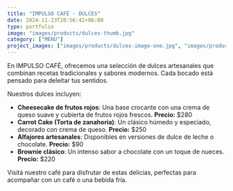 ```yaml
---
title: "IMPULSO CAFÉ - DULCES"
date: 2024-11-23T20:56:42+06:00
type: portfolio
image: "images/products/dulces-thumb.jpg"
category: ["MENU"]
project_images: ["images/products/dulces-image-one.jpg", "images/products/dulces-image-two.jpg"]
---
```


En IMPULSO CAFÉ, ofrecemos una selección de dulces artesanales que combinan recetas tradicionales y sabores modernos. Cada bocado está pensado para deleitar tus sentidos.

Nuestros dulces incluyen:

- **Cheesecake de frutos rojos**: Una base crocante con una crema de queso suave y cubierta de frutos rojos frescos. **Precio:** $280
- **Carrot Cake (Torta de zanahoria)**: Un clásico húmedo y especiado, decorado con crema de queso. **Precio:** $250
- **Alfajores artesanales**: Disponibles en versiones de dulce de leche o chocolate. **Precio:** $90
- **Brownie clásico**: Un intenso sabor a chocolate con un toque de nueces. **Precio:** $220

Visitá nuestro café para disfrutar de estas delicias, perfectas para acompañar con un café o una bebida fría.
